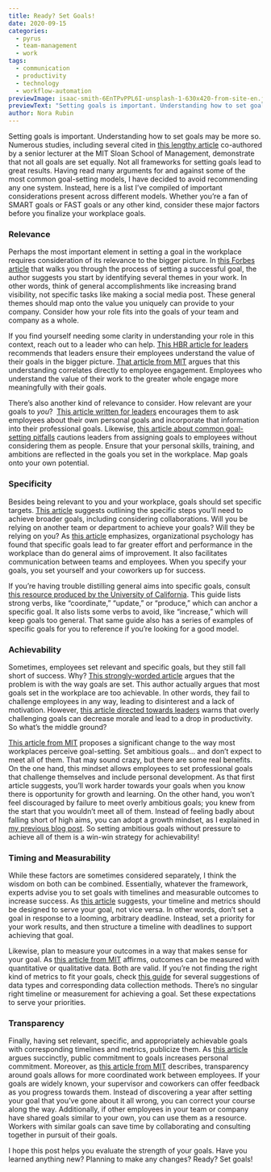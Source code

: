 ```yaml
---
title: Ready? Set Goals!
date: 2020-09-15
categories:
  - pyrus
  - team-management
  - work
tags:
  - communication
  - productivity
  - technology
  - workflow-automation
previewImage: isaac-smith-6EnTPvPPL6I-unsplash-1-630x420-from-site-en.jpg
previewText: "Setting goals is important. Understanding how to set goals may be more so. Numerous studies, including several cited in this lengthy article co-authored by a senior lecturer at the MIT Sloan School of Management, demonstrate that not all goals are set equally. Not all frameworks for setting goals lead to great results. Having read many arguments for and against some of the most common goal-setting models, I have decided to avoid recommending any one system. Instead, here is a list I’ve compiled of important considerations present across different models. Whether you’re a fan of SMART goals or FAST goals or any other kind, consider these major factors before you finalize your workplace goals."
author: Nora Rubin
---
```

Setting goals is important. Understanding how to set goals may be more so. Numerous studies, including several cited in [this lengthy article](https://sloanreview.mit.edu/article/with-goals-fast-beats-smart/) co-authored by a senior lecturer at the MIT Sloan School of Management, demonstrate that not all goals are set equally. Not all frameworks for setting goals lead to great results. Having read many arguments for and against some of the most common goal-setting models, I have decided to avoid recommending any one system. Instead, here is a list I’ve compiled of important considerations present across different models. Whether you’re a fan of SMART goals or FAST goals or any other kind, consider these major factors before you finalize your workplace goals.

### **Relevance**

Perhaps the most important element in setting a goal in the workplace requires consideration of its relevance to the bigger picture. In [this Forbes article](https://www.forbes.com/sites/hvmacarthur/2019/02/07/how-to-set-goals-that-actually-work/#5bf6ad9448e3) that walks you through the process of setting a successful goal, the author suggests you start by identifying several themes in your work. In other words, think of general accomplishments like increasing brand visibility, not specific tasks like making a social media post. These general themes should map onto the value you uniquely can provide to your company. Consider how your role fits into the goals of your team and company as a whole.

If you find yourself needing some clarity in understanding your role in this context, reach out to a leader who can help. [This HBR article for leaders](https://hbr.org/2011/02/making-sure-your-employees-suc) recommends that leaders ensure their employees understand the value of their goals in the bigger picture. [That article from MIT](https://sloanreview.mit.edu/article/with-goals-fast-beats-smart/) argues that this understanding correlates directly to employee engagement. Employees who understand the value of their work to the greater whole engage more meaningfully with their goals.

There’s also another kind of relevance to consider. How relevant are your goals to _you_?  [This article written for leaders](https://hbr.org/2011/02/making-sure-your-employees-suc) encourages them to ask employees about their own personal goals and incorporate that information into their professional goals. Likewise, [this article about common goal-setting pitfalls](https://hbr.org/2017/01/3-popular-goal-setting-techniques-managers-should-avoid#:~:text=relative%20goal%20importance.-,SMART%20Goals,essence%20is%20always%20the%20same) cautions leaders from assigning goals to employees without considering them as people. Ensure that your personal skills, training, and ambitions are reflected in the goals you set in the workplace. Map goals onto your own potential.

### **Specificity**

Besides being relevant to you and your workplace, goals should set specific targets. [This article](https://www.forbes.com/sites/hvmacarthur/2019/02/07/how-to-set-goals-that-actually-work/#5bf6ad9448e3) suggests outlining the specific steps you’ll need to achieve broader goals, including considering collaborations. Will you be relying on another team or department to achieve your goals? Will they be relying on you? As [this article](https://sloanreview.mit.edu/article/with-goals-fast-beats-smart/) emphasizes, organizational psychology has found that specific goals lead to far greater effort and performance in the workplace than do general aims of improvement. It also facilitates communication between teams and employees. When you specify your goals, you set yourself and your coworkers up for success.

If you’re having trouble distilling general aims into specific goals, consult [this resource produced by the University of California](https://www.ucop.edu/local-human-resources/_files/performance-appraisal/How%20to%20write%20SMART%20Goals%20v2.pdf). This guide lists strong verbs, like “coordinate,” “update,” or “produce,” which can anchor a specific goal. It also lists some verbs to avoid, like “increase,” which will keep goals too general. That same guide also has a series of examples of specific goals for you to reference if you’re looking for a good model.

### **Achievability**

Sometimes, employees set relevant and specific goals, but they still fall short of success. Why? [This strongly-worded article](https://www.forbes.com/sites/markmurphy/2017/11/02/people-who-set-smart-goals-are-less-likely-to-love-their-job/#50a8f40a7142) argues that the problem is with the way goals are set. This author actually argues that most goals set in the workplace are too achievable. In other words, they fail to challenge employees in any way, leading to disinterest and a lack of motivation. However, [this article directed towards leaders](https://hbr.org/2011/02/making-sure-your-employees-suc) warns that overly challenging goals can decrease morale and lead to a drop in productivity. So what’s the middle ground?

[This article from MIT](https://sloanreview.mit.edu/article/with-goals-fast-beats-smart/) proposes a significant change to the way most workplaces perceive goal-setting. Set ambitious goals… and don’t expect to meet all of them. That may sound crazy, but there are some real benefits. On the one hand, this mindset allows employees to set professional goals that challenge themselves and include personal development. As that first article suggests, you’ll work harder towards your goals when you know there is opportunity for growth and learning. On the other hand, you won’t feel discouraged by failure to meet overly ambitious goals; you knew from the start that you wouldn’t meet all of them. Instead of feeling badly about falling short of high aims, you can adopt a growth mindset, as I explained in [my previous blog post](https://pyrus.com/en/blog/molding-mindset-flourishing-by-failing). So setting ambitious goals without pressure to achieve all of them is a win-win strategy for achievability!

### **Timing and Measurability**

While these factors are sometimes considered separately, I think the wisdom on both can be combined. Essentially, whatever the framework, experts advise you to set goals with timelines and measurable outcomes to increase success. As [this article](https://www.forbes.com/sites/hvmacarthur/2019/02/07/how-to-set-goals-that-actually-work/#5bf6ad9448e3) suggests, your timeline and metrics should be designed to serve your goal, not vice versa. In other words, don’t set a goal in response to a looming, arbitrary deadline. Instead, set a priority for your work results, and then structure a timeline with deadlines to support achieving that goal.

Likewise, plan to measure your outcomes in a way that makes sense for your goal. As [this article from MIT](https://sloanreview.mit.edu/article/with-goals-fast-beats-smart/) affirms, outcomes can be measured with quantitative or qualitative data. Both are valid. If you’re not finding the right kind of metrics to fit your goals, check [this guide](https://www.ucop.edu/local-human-resources/_files/performance-appraisal/How%20to%20write%20SMART%20Goals%20v2.pdf) for several suggestions of data types and corresponding data collection methods. There’s no singular right timeline or measurement for achieving a goal. Set these expectations to serve your priorities.

### **Transparency**

Finally, having set relevant, specific, and appropriately achievable goals with corresponding timelines and metrics, publicize them. As [this article](https://hbr.org/2017/01/3-popular-goal-setting-techniques-managers-should-avoid#:~:text=relative%20goal%20importance.-,SMART%20Goals,essence%20is%20always%20the%20same) argues succinctly, public commitment to goals increases personal commitment. Moreover, as [this article from MIT](https://sloanreview.mit.edu/article/with-goals-fast-beats-smart/) describes, transparency around goals allows for more coordinated work between employees. If your goals are widely known, your supervisor and coworkers can offer feedback as you progress towards them. Instead of discovering a year after setting your goal that you’ve gone about it all wrong, you can correct your course along the way. Additionally, if other employees in your team or company have shared goals similar to your own, you can use them as a resource. Workers with similar goals can save time by collaborating and consulting together in pursuit of their goals.

I hope this post helps you evaluate the strength of your goals. Have you learned anything new? Planning to make any changes? Ready? Set goals!